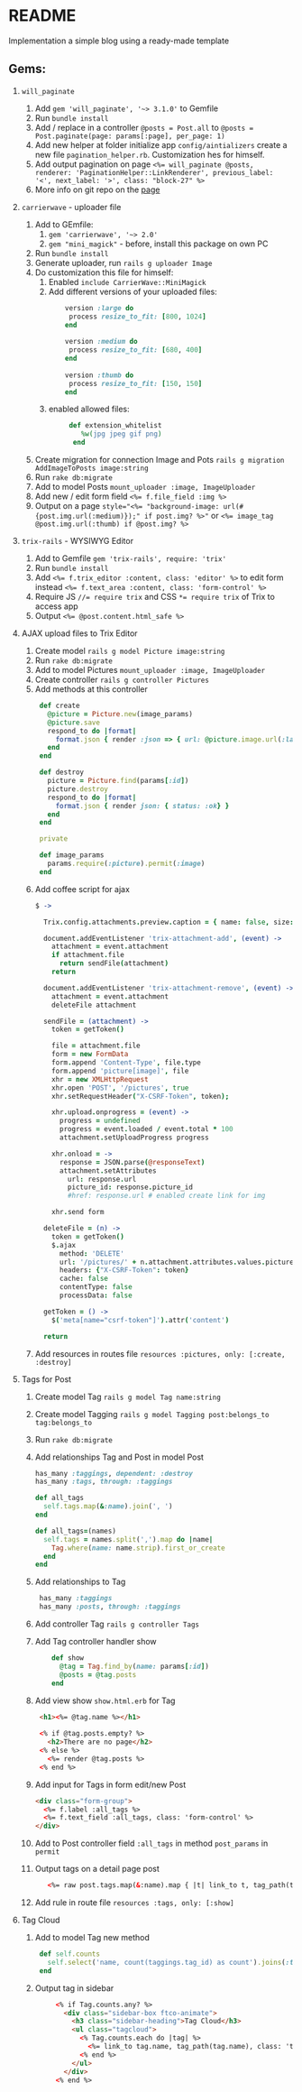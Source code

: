 # README

Implementation a simple blog using a ready-made template

## Gems:

1. `will_paginate`

    1. Add `gem 'will_paginate', '~> 3.1.0'` to Gemfile
    2. Run `bundle install`
    3. Add / replace in a controller `@posts = Post.all` to `@posts = Post.paginate(page: params[:page], per_page: 1)`
    4. Add new helper at folder initialize app `config/aintializers` create a new file `pagination_helper.rb`. Customization hes for himself.
    5. Add output pagination on page `<%= will_paginate @posts, renderer: 'PaginationHelper::LinkRenderer', previous_label: '<', next_label: '>', class: "block-27" %>`
    6. More info on git repo on the [page](https://github.com/mislav/will_paginate)   

2. `carrierwave` - uploader file

    1. Add to GEmfile:
        1. `gem 'carrierwave', '~> 2.0'`
        2. `gem "mini_magick"` - before, install this package on own PC
    2. Run `bundle install`
    3. Generate uploader, run `rails g uploader Image`
    4. Do customization this file for himself:
        1. Enabled `include CarrierWave::MiniMagick`
        2. Add different versions of your uploaded files:
            ```ruby  
                version :large do
                 process resize_to_fit: [800, 1024]
                end
                
                version :medium do
                 process resize_to_fit: [680, 400]
                end
                
                version :thumb do
                 process resize_to_fit: [150, 150]
                end
           ``` 
        3. enabled allowed files:
            ```ruby
                 def extension_whitelist
                    %w(jpg jpeg gif png)
                  end
            ```
    5. Create migration for connection Image and Pots `rails g migration AddImageToPosts image:string`
    6. Run `rake db:migrate`
    7. Add to model Posts `mount_uploader :image, ImageUploader`
    8. Add new / edit form field `<%= f.file_field :img %>`
    9. Output on a page `style="<%= "background-image: url(#{post.img.url(:medium)});" if post.img? %>"` or `<%= image_tag @post.img.url(:thumb) if @post.img? %>`
    
3. `trix-rails` - WYSIWYG Editor
    1. Add to Gemfile `gem 'trix-rails', require: 'trix'`
    2. Run `bundle install`
    3. Add `<%= f.trix_editor :content, class: 'editor' %>` to edit form instead `<%= f.text_area :content, class: 'form-control' %>`
    4. Require JS `//= require trix` and CSS `*= require trix` of Trix to access app
    5. Output `<%= @post.content.html_safe %>`  
    
4. AJAX upload files to Trix Editor
    1. Create model `rails g model Picture image:string`
    2. Run `rake db:migrate`
    3. Add to model Pictures `mount_uploader :image, ImageUploader`
    4. Create controller `rails g controller Pictures`
    5. Add methods at this controller
        ```ruby
         def create
           @picture = Picture.new(image_params)
           @picture.save
           respond_to do |format|
             format.json { render :json => { url: @picture.image.url(:large), picture_id: @picture.id } }
           end
         end
       
         def destroy
           picture = Picture.find(params[:id])
           picture.destroy
           respond_to do |format|
             format.json { render json: { status: :ok} }
           end
         end
       
         private
       
         def image_params
           params.require(:picture).permit(:image)
         end
        ``` 
   6. Add coffee script for ajax
        ```coffeescript
        $ ->
        
          Trix.config.attachments.preview.caption = { name: false, size: false } # for disable show filename and size under image
      
          document.addEventListener 'trix-attachment-add', (event) ->
            attachment = event.attachment
            if attachment.file
              return sendFile(attachment)
            return
        
          document.addEventListener 'trix-attachment-remove', (event) ->
            attachment = event.attachment
            deleteFile attachment
        
          sendFile = (attachment) ->
            token = getToken()
        
            file = attachment.file
            form = new FormData
            form.append 'Content-Type', file.type
            form.append 'picture[image]', file
            xhr = new XMLHttpRequest
            xhr.open 'POST', '/pictures', true
            xhr.setRequestHeader("X-CSRF-Token", token);
        
            xhr.upload.onprogress = (event) ->
              progress = undefined
              progress = event.loaded / event.total * 100
              attachment.setUploadProgress progress
        
            xhr.onload = ->
              response = JSON.parse(@responseText)
              attachment.setAttributes
                url: response.url
                picture_id: response.picture_id
                #href: response.url # enabled create link for img 
        
            xhr.send form
        
          deleteFile = (n) ->
            token = getToken()
            $.ajax
              method: 'DELETE'
              url: '/pictures/' + n.attachment.attributes.values.picture_id
              headers: {"X-CSRF-Token": token}
              cache: false
              contentType: false
              processData: false
        
          getToken = () ->
            $('meta[name="csrf-token"]').attr('content')
        
          return
        ```
    7. Add resources in routes file `resources :pictures, only: [:create, :destroy]`
    
5. Tags for Post
    1. Create model Tag `rails g model Tag name:string`
    2. Create model Tagging `rails g model Tagging post:belongs_to tag:belongs_to`
    3. Run `rake db:migrate`
    4. Add relationships Tag and Post in model Post
         ```ruby
         has_many :taggings, dependent: :destroy
         has_many :tags, through: :taggings
       
         def all_tags
           self.tags.map(&:name).join(', ')
         end
       
         def all_tags=(names)
           self.tags = names.split(',').map do |name|
             Tag.where(name: name.strip).first_or_create
           end
         end  
       ```
    5. Add relationships to Tag
        ```ruby
         has_many :taggings
         has_many :posts, through: :taggings 
        ```
    6. Add controller Tag `rails g controller Tags`
    7. Add Tag controller handler show
        ```ruby
            def show
              @tag = Tag.find_by(name: params[:id])
              @posts = @tag.posts
            end
       ```
    8. Add view show `show.html.erb` for Tag
       ```html
        <h1><%= @tag.name %></h1>
        
        <% if @tag.posts.empty? %>
          <h2>There are no page</h2>
        <% else %>
          <%= render @tag.posts %>
        <% end %>
       ```
    9. Add input for Tags in form edit/new Post
        ```html
        <div class="form-group">
          <%= f.label :all_tags %>
          <%= f.text_field :all_tags, class: 'form-control' %>
        </div>
        ```
    10. Add to Post controller field `:all_tags` in method `post_params` in `permit` 
       
    11. Output tags on a detail page post
        ```html
           <%= raw post.tags.map(&:name).map { |t| link_to t, tag_path(t), class: 'tag-cloud-link' }.join(' ') %>
        ``` 
    12. Add rule in route file `resources :tags, only: [:show]`
    
6. Tag Cloud
    1. Add to model Tag new method
        ```ruby
         def self.counts
           self.select('name, count(taggings.tag_id) as count').joins(:taggings).group('taggings.tag_id')
         end 
       ```
    2. Output tag in sidebar
        ```html
             <% if Tag.counts.any? %>
               <div class="sidebar-box ftco-animate">
                 <h3 class="sidebar-heading">Tag Cloud</h3>
                 <ul class="tagcloud">
                   <% Tag.counts.each do |tag| %>
                     <%= link_to tag.name, tag_path(tag.name), class: 'tag-cloud-link' %>
                   <% end %>
                 </ul>
               </div>
             <% end %>        
        ```